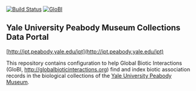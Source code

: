 [![Build Status](https://travis-ci.org/globalbioticinteractions/yale-peabody.svg)](https://travis-ci.org/globalbioticinteractions/yale-peabody) [![GloBI](http://api.globalbioticinteractions.org/interaction.svg?accordingTo=globi:globalbioticinteractions/yale-peabody)](http://globalbioticinteractions.org/?accordingTo=globi:globalbioticinteractions/yale-peabody) 

## Yale University Peabody Museum Collections Data Portal

[http://ipt.peabody.yale.edu/ipt](http://ipt.peabody.yale.edu/ipt)

This repository contains configuration to help Global Biotic Interactions (GloBI, http://globalbioticinteractions.org) find and index biotic association records in the biological collections of the [Yale University Peabody Museum](http://www.peabody.yale.edu/).
